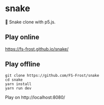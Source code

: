 # snake

🐍 Snake clone with p5.js.

## Play online
https://fs-frost.github.io/snake/

## Play offline

```shell
git clone https://github.com/FS-Frost/snake
cd snake
yarn install
yarn run dev
```

Play on http://localhost:8080/
